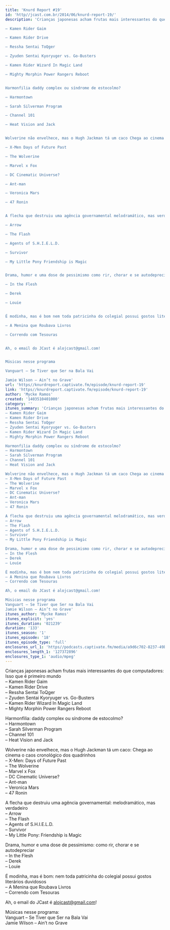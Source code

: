 ```yaml
---
title: 'Knurd Report #19'
id: 'http//jcast.com.br/2014/06/knurd-report-19/'
description: 'Crianças japonesas acham frutas mais interessantes do que computadores Isso que é primeiro mundo

– Kamen Rider Gaim

– Kamen Rider Drive

– Ressha Sentai ToQger

– Zyuden Sentai Kyoryuger vs. Go-Busters

– Kamen Rider Wizard In Magic Land

– Mighty Morphin Power Rangers Reboot


Harmonfilia daddy complex ou síndrome de estocolmo?

– Harmontown

– Sarah Silverman Program

– Channel 101

– Heat Vision and Jack


Wolverine não envelhece, mas o Hugh Jackman tá um caco Chega ao cinema o caos cronológico dos quadrinhos

– X-Men Days of Future Past

– The Wolverine

– Marvel x Fox

– DC Cinematic Universe?

– Ant-man

– Veronica Mars

– 47 Ronin


A flecha que destruiu uma agência governamental melodramático, mas verdadeiro

– Arrow

– The Flash

– Agents of S.H.I.E.L.D.

– Survivor

– My Little Pony Friendship is Magic


Drama, humor e uma dose de pessimismo como rir, chorar e se autodepreciar

– In the Flesh

– Derek

– Louie


É modinha, mas é bom nem toda patricinha do colegial possui gostos literários duvidosos

– A Menina que Roubava Livros

– Correndo com Tesouras


Ah, o email do JCast é alojcast@gmail.com!


Músicas nesse programa

Vanguart – Se Tiver que Ser na Bala Vai

Jamie Wilson – Ain’t no Grave'
url: 'https//knurdreport.captivate.fm/episode/knurd-report-19'
link: 'https//knurdreport.captivate.fm/episode/knurd-report-19'
author: 'Mycke Ramos'
created: '1403510401000'
category: ''
itunes_summary: 'Crianças japonesas acham frutas mais interessantes do que computadores Isso que é primeiro mundo
– Kamen Rider Gaim
– Kamen Rider Drive
– Ressha Sentai ToQger
– Zyuden Sentai Kyoryuger vs. Go-Busters
– Kamen Rider Wizard In Magic Land
– Mighty Morphin Power Rangers Reboot

Harmonfilia daddy complex ou síndrome de estocolmo?
– Harmontown
– Sarah Silverman Program
– Channel 101
– Heat Vision and Jack

Wolverine não envelhece, mas o Hugh Jackman tá um caco Chega ao cinema o caos cronológico dos quadrinhos
– X-Men Days of Future Past
– The Wolverine
– Marvel x Fox
– DC Cinematic Universe?
– Ant-man
– Veronica Mars
– 47 Ronin

A flecha que destruiu uma agência governamental melodramático, mas verdadeiro
– Arrow
– The Flash
– Agents of S.H.I.E.L.D.
– Survivor
– My Little Pony Friendship is Magic

Drama, humor e uma dose de pessimismo como rir, chorar e se autodepreciar
– In the Flesh
– Derek
– Louie

É modinha, mas é bom nem toda patricinha do colegial possui gostos literários duvidosos
– A Menina que Roubava Livros
– Correndo com Tesouras

Ah, o email do JCast é alojcast@gmail.com!

Músicas nesse programa
Vanguart – Se Tiver que Ser na Bala Vai
Jamie Wilson – Ain’t no Grave'
itunes_author: 'Mycke Ramos'
itunes_explicit: 'yes'
itunes_duration: '021239'
duration: '133'
itunes_season: '1'
itunes_episode: '18'
itunes_episode_type: 'full'
enclosures_url_1: 'https//podcasts.captivate.fm/media/a9d6c702-8237-49b5-97f1-140ea1884363/hipcast-12771-u-391364-s-1-audio_tc.mp3'
enclosures_length_1: '127372896'
enclosures_type_1: 'audio/mpeg'
---
```

Crianças japonesas acham frutas mais interessantes do que computadores: Isso que é primeiro mundo  
– Kamen Rider Gaim  
– Kamen Rider Drive  
– Ressha Sentai ToQger  
– Zyuden Sentai Kyoryuger vs. Go-Busters  
– Kamen Rider Wizard In Magic Land  
– Mighty Morphin Power Rangers Reboot

Harmonfilia: daddy complex ou síndrome de estocolmo?  
– Harmontown  
– Sarah Silverman Program  
– Channel 101  
– Heat Vision and Jack

Wolverine não envelhece, mas o Hugh Jackman tá um caco: Chega ao cinema o caos cronológico dos quadrinhos  
– X-Men: Days of Future Past  
– The Wolverine  
– Marvel x Fox  
– DC Cinematic Universe?  
– Ant-man  
– Veronica Mars  
– 47 Ronin

A flecha que destruiu uma agência governamental: melodramático, mas verdadeiro  
– Arrow  
– The Flash  
– Agents of S.H.I.E.L.D.  
– Survivor  
– My Little Pony: Friendship is Magic

Drama, humor e uma dose de pessimismo: como rir, chorar e se autodepreciar  
– In the Flesh  
– Derek  
– Louie

É modinha, mas é bom: nem toda patricinha do colegial possui gostos literários duvidosos  
– A Menina que Roubava Livros  
– Correndo com Tesouras

Ah, o email do JCast é alojcast@gmail.com!

Músicas nesse programa:  
Vanguart – Se Tiver que Ser na Bala Vai  
Jamie Wilson – Ain’t no Grave